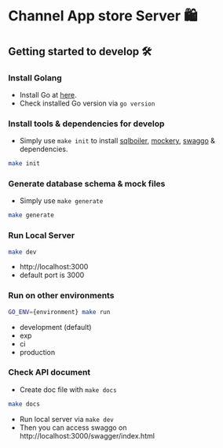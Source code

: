 # Channel App store Server 🛍️

## Getting started to develop 🛠️

### Install Golang 

- Install Go at [here](https://go.dev/doc/install).
- Check installed Go version via `go version`

### Install tools & dependencies for develop

- Simply use `make init` to install [sqlboiler](https://github.com/volatiletech/sqlboiler), [mockery](https://github.com/vektra/mockery), [swaggo](https://github.com/swaggo/swag) & dependencies.

```bash
make init
```

### Generate database schema & mock files 

- Simply use `make generate`

```bash
make generate
```

### Run Local Server
```bash
make dev
```
- http://localhost:3000
- default port is 3000

### Run on other environments
```bash
GO_ENV={environment} make run
```
- development (default)
- exp
- ci
- production

### Check API document
- Create doc file with `make docs`
```bash
make docs
```
- Run local server via `make dev`
- Then you can access swaggo on http://localhost:3000/swagger/index.html

